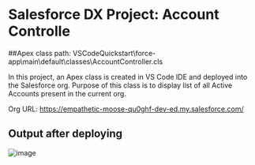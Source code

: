 # Salesforce DX Project: Account Controlle

##Apex class path: VSCodeQuickstart\force-app\main\default\classes\AccountController.cls

In this project, an Apex class is created in VS Code IDE and deployed into the Salesforce org.
Purpose of this class is to display list of all Active Accounts present in the current org.

Org URL: https://empathetic-moose-qu0ghf-dev-ed.my.salesforce.com/

## Output after deploying
![image](https://user-images.githubusercontent.com/56190910/152077267-d20abfd1-3165-43cd-bd4f-b13d3376d2c8.png)
